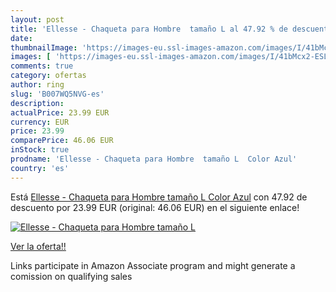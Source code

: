 ```yaml
---
layout: post
title: 'Ellesse - Chaqueta para Hombre  tamaño L al 47.92 % de descuento'
date: 
thumbnailImage: 'https://images-eu.ssl-images-amazon.com/images/I/41bMcx2-ESL._SL200_.jpg'
images: [ 'https://images-eu.ssl-images-amazon.com/images/I/41bMcx2-ESL._SL200_.jpg' ]
comments: true
category: ofertas
author: ring
slug: 'B007WQ5NVG-es'
description:
actualPrice: 23.99 EUR
currency: EUR
price: 23.99
comparePrice: 46.06 EUR
inStock: true
prodname: 'Ellesse - Chaqueta para Hombre  tamaño L  Color Azul'
country: 'es'
---
```


Está [Ellesse - Chaqueta para Hombre  tamaño L  Color Azul](https://www.amazon.es/dp/B007WQ5NVG/?tag=tolees-21) con 47.92 de descuento por 23.99 EUR (original: 46.06 EUR) en el siguiente enlace!

[![Ellesse - Chaqueta para Hombre  tamaño L](https://images-eu.ssl-images-amazon.com/images/I/41bMcx2-ESL._SL200_.jpg)](https://www.amazon.es/dp/B007WQ5NVG/?tag=tolees-21)

[Ver la oferta!!](https://www.amazon.es/dp/B007WQ5NVG/?tag=tolees-21)

Links participate in Amazon Associate program and might generate a comission on qualifying sales


